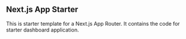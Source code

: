 ## Next.js App Starter

This is starter template for a Next.js App Router. It contains the code for starter dashboard application.
